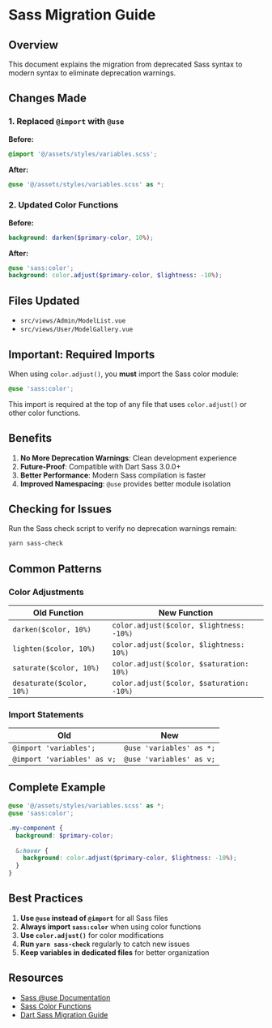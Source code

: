 # Sass Migration Guide

## Overview
This document explains the migration from deprecated Sass syntax to modern syntax to eliminate deprecation warnings.

## Changes Made

### 1. Replaced `@import` with `@use`

**Before:**
```scss
@import '@/assets/styles/variables.scss';
```

**After:**
```scss
@use '@/assets/styles/variables.scss' as *;
```

### 2. Updated Color Functions

**Before:**
```scss
background: darken($primary-color, 10%);
```

**After:**
```scss
@use 'sass:color';
background: color.adjust($primary-color, $lightness: -10%);
```

## Files Updated

- `src/views/Admin/ModelList.vue`
- `src/views/User/ModelGallery.vue`

## Important: Required Imports

When using `color.adjust()`, you **must** import the Sass color module:

```scss
@use 'sass:color';
```

This import is required at the top of any file that uses `color.adjust()` or other color functions.

## Benefits

1. **No More Deprecation Warnings**: Clean development experience
2. **Future-Proof**: Compatible with Dart Sass 3.0.0+
3. **Better Performance**: Modern Sass compilation is faster
4. **Improved Namespacing**: `@use` provides better module isolation

## Checking for Issues

Run the Sass check script to verify no deprecation warnings remain:

```bash
yarn sass-check
```

## Common Patterns

### Color Adjustments

| Old Function | New Function |
|-------------|-------------|
| `darken($color, 10%)` | `color.adjust($color, $lightness: -10%)` |
| `lighten($color, 10%)` | `color.adjust($color, $lightness: 10%)` |
| `saturate($color, 10%)` | `color.adjust($color, $saturation: 10%)` |
| `desaturate($color, 10%)` | `color.adjust($color, $saturation: -10%)` |

### Import Statements

| Old | New |
|-----|-----|
| `@import 'variables';` | `@use 'variables' as *;` |
| `@import 'variables' as v;` | `@use 'variables' as v;` |

## Complete Example

```scss
@use '@/assets/styles/variables.scss' as *;
@use 'sass:color';

.my-component {
  background: $primary-color;
  
  &:hover {
    background: color.adjust($primary-color, $lightness: -10%);
  }
}
```

## Best Practices

1. **Use `@use` instead of `@import`** for all Sass files
2. **Always import `sass:color`** when using color functions
3. **Use `color.adjust()`** for color modifications
4. **Run `yarn sass-check`** regularly to catch new issues
5. **Keep variables in dedicated files** for better organization

## Resources

- [Sass @use Documentation](https://sass-lang.com/documentation/at-rules/use/)
- [Sass Color Functions](https://sass-lang.com/documentation/modules/color/)
- [Dart Sass Migration Guide](https://sass-lang.com/d/import) 
